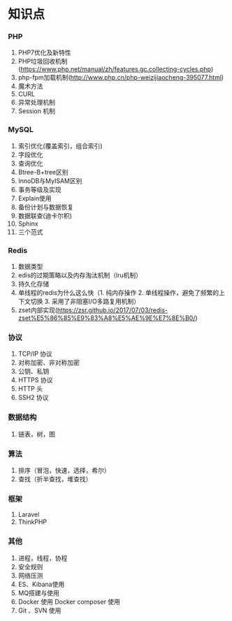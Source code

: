 # 知识点

### PHP

1. PHP7优化及新特性
2. PHP垃圾回收机制(https://www.php.net/manual/zh/features.gc.collecting-cycles.php)
3. php-fpm加载机制(http://www.php.cn/php-weizijiaocheng-395077.html)
4. 魔术方法
5. CURL
6. 异常处理机制
7. Session 机制

### MySQL

1. 索引优化(覆盖索引，组合索引)
2. 字段优化
3. 查询优化
4. Btree-B+tree区别
5. InnoDB与MyISAM区别
6. 事务等级及实现
7. Explain使用
8. 备份计划与数据恢复
9. 数据联查(迪卡尔积)
10. Sphinx 
11. 三个范式

### Redis

1. 数据类型
2. edis的过期策略以及内存淘汰机制（lru机制）
3. 持久化存储
4. 单线程的redis为什么这么快（1. 纯内存操作 2. 单线程操作，避免了频繁的上下文切换 3. 采用了非阻塞I/O多路复用机制）
5. zset内部实现(https://zsr.github.io/2017/07/03/redis-zset%E5%86%85%E9%83%A8%E5%AE%9E%E7%8E%B0/)

### 协议

1. TCP/IP 协议
2. 对称加密、非对称加密
3. 公钥、私钥
4. HTTPS 协议
5. HTTP 头
6. SSH2 协议

### 数据结构

1. 链表，树，图

### 算法

1. 排序（冒泡，快速，选择，希尔）
2. 查找（折半查找，堆查找）

### 框架

1. Laravel
2. ThinkPHP

### 其他

1. 进程，线程，协程
2. 安全规则
3. 网络压测
4. ES、Kibana使用
5. MQ搭建与使用
6. Docker 使用 Docker composer 使用
7. Git 、SVN 使用